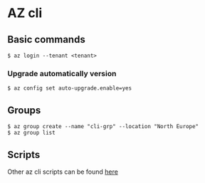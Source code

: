 # AZ cli
## Basic commands
```shell
$ az login --tenant <tenant>
```
### Upgrade automatically version
```shell
$ az config set auto-upgrade.enable=yes
```

## Groups
```shell
$ az group create --name "cli-grp" --location "North Europe"
$ az group list
```
## Scripts
Other az cli scripts can be found [here](scripts/cli)